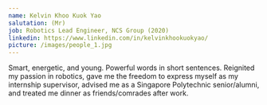 ```yaml
---
name: Kelvin Khoo Kuok Yao
salutation: (Mr)
job: Robotics Lead Engineer, NCS Group (2020)
linkedin: https://www.linkedin.com/in/kelvinkhookuokyao/
picture: /images/people_1.jpg
---
```


Smart, energetic, and young. Powerful words in short sentences. Reignited my passion in robotics, gave me the freedom to express myself as my internship supervisor, advised me as a Singapore Polytechnic senior/alumni, and treated me dinner as friends/comrades after work.  